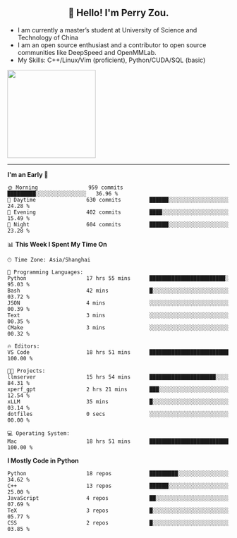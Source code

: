 <h2 align="center">👋 Hello! I'm Perry Zou.</h2>

- I am currently a master’s student at University of Science and Technology of China
- I am an open source enthusiast and a contributor to open source communities like DeepSpeed and OpenMMLab.
- My Skills: C++/Linux/Vim (proficient), Python/CUDA/SQL (basic)

<img height=200 align="center" src="https://github-readme-stats.vercel.app/api?username=zonepg" />

-------

<!--START_SECTION:waka-->
**I'm an Early 🐤** 

```text
🌞 Morning                959 commits         █████████░░░░░░░░░░░░░░░░   36.96 % 
🌆 Daytime                630 commits         ██████░░░░░░░░░░░░░░░░░░░   24.28 % 
🌃 Evening                402 commits         ████░░░░░░░░░░░░░░░░░░░░░   15.49 % 
🌙 Night                  604 commits         ██████░░░░░░░░░░░░░░░░░░░   23.28 % 
```


📊 **This Week I Spent My Time On** 

```text
🕑︎ Time Zone: Asia/Shanghai

💬 Programming Languages: 
Python                   17 hrs 55 mins      ████████████████████████░   95.03 % 
Bash                     42 mins             █░░░░░░░░░░░░░░░░░░░░░░░░   03.72 % 
JSON                     4 mins              ░░░░░░░░░░░░░░░░░░░░░░░░░   00.39 % 
Text                     3 mins              ░░░░░░░░░░░░░░░░░░░░░░░░░   00.35 % 
CMake                    3 mins              ░░░░░░░░░░░░░░░░░░░░░░░░░   00.32 % 

🔥 Editors: 
VS Code                  18 hrs 51 mins      █████████████████████████   100.00 % 

🐱‍💻 Projects: 
llmserver                15 hrs 54 mins      █████████████████████░░░░   84.31 % 
xperf_gpt                2 hrs 21 mins       ███░░░░░░░░░░░░░░░░░░░░░░   12.54 % 
xLLM                     35 mins             █░░░░░░░░░░░░░░░░░░░░░░░░   03.14 % 
dotfiles                 0 secs              ░░░░░░░░░░░░░░░░░░░░░░░░░   00.00 % 

💻 Operating System: 
Mac                      18 hrs 51 mins      █████████████████████████   100.00 % 
```

**I Mostly Code in Python** 

```text
Python                   18 repos            █████████░░░░░░░░░░░░░░░░   34.62 % 
C++                      13 repos            ██████░░░░░░░░░░░░░░░░░░░   25.00 % 
JavaScript               4 repos             ██░░░░░░░░░░░░░░░░░░░░░░░   07.69 % 
TeX                      3 repos             █░░░░░░░░░░░░░░░░░░░░░░░░   05.77 % 
CSS                      2 repos             █░░░░░░░░░░░░░░░░░░░░░░░░   03.85 % 
```




<!--END_SECTION:waka-->

